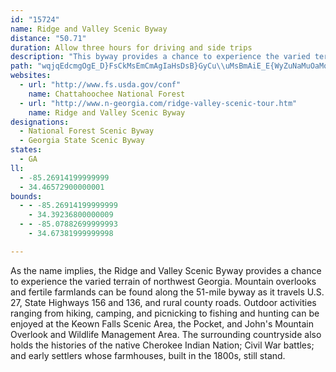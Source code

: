 ```yaml
---
id: "15724"
name: Ridge and Valley Scenic Byway
distance: "50.71"
duration: Allow three hours for driving and side trips
description: "This byway provides a chance to experience the varied terrain of northwest Georgia as it travels U.S. 27, State Highways 156 and 136, and rural county roads."
path: "wqjqEdcmgOgE_D}FsCkMsEmCmAgIaHsDsB}GyCu\\uMsBmAiE_E{WyZuNaMuOaMqMmF{KyDmHuDyNsKa[iSgFyCoTiN}BeBuAsAmAaCkH}YuBaEsAiBmC}AyBcAmDg@uGEyBm@uB_BiAgBsEeMoMe`@}EqLkAsBkFeEoMcJoRsNuIgHcFsEsH}HqGeG_PsMaFuBwDy@mLkB}CuAcf@q^aJaH_AeAmBgDmAsEkBaFkHkKyB}BuSoNqC_BsFkAiD_AaDiJ}HoR_@wAq@oEsH{y@oAcGo@yB_O}]yA_F_@iBqCoVQ}BWaIKiAc@}A[u@o@}@cA{@yAs@_IwBcGoB}A}@oDiCsSaQsFqGuIoL}EcG_D_CoImFaPgJgDYyG@}@Go@MiAk@s@m@{JuKeAkBmCgGYg@iBiBiBu@y@KwYsByCaAaJeEi\\uIgOsFkJmCuImAyBQcQYkCDeJe@_u@_AkIa@_Dk@}F{BeI}BiBYoCaAwAy@eB}AgFmFsCgCqBmAmh@cUkBm@qDs@_BKcA@sD\\sSdCeA@SSEYDgQEUc@YsGcBiBSuGAyBHuBVwBj@y@IaH{ByD[wAIyXAuIKeCMaIwBwCe@{Ai@_PqC{IkB{Ag@@aDXgBn@iBpHqNhA_Dr@yELuEa@aNOsONqG^sH`Hak@?{FM_FcDmb@eAuXzMgAtBk@jDsAfDw@tA?j@V|BdBbB`@jKr@rCDpEf@lKpB`E`AdIpFr@DjF_@hALlD~@bSxGh@XjBzCjCzCJbDKnDqAxDFlCCfBh@fH~DUvH_C`CgArJwJzA{BzHmOdA{Ad@[r@c@rA_@pLmAbDs@rCyArBmBzAwBpAoAhAe@`AYfAElBLfB?bNoB|AIdBDzHl@|AKjPuCtQyAvEGpVt@|Dd@l[dI|CFpLwA`DChABpJvAdNl@jQpChKX|I?jARpBz@|@t@rEjGhDjCpB|@`BZfUdAfFfAnBVlC?`Mk@v@Rt@p@nA~CdA~@dGnBnCjChAt@vB~BdClBl@dBRjAJ`BC~@sAhIe@rLDzBG~B@\\ZxAl@t@x@^~@\\\\@xC{@~@IfDXt@PvC|AjJ`EhGlB|B`@tAApEc@l@BxBdA^DzA_@l@@rD~@fClAtA\\hDDnDr@|@IfAc@n@BRJdBpB|@t@nAp@bFjA|DZvCrAvFV~@d@hAzAhCrAxCv@jDf@xDbAbEn@zLdAx@RrA|@n@x@rAlDZf@b@PxDLlQK|h@{@jLc@lBV~Az@rDvCr`@`QtAx@h@l@\\t@KhVVdAl@r@jA~@r@JlGm@hA@j@Lf@p@dAtERdAD|AXnATh@\\LzDIdAOzLwCp@JhCrA`OrFx@LpA?lCy@|Dg@rA?hFf@nKu@lEeAzBy@bB_AfF{EbCmCv@e@vAe@lQgC|ZlVlOjJbExC|KhKlAxAlFxGhEtEpAdA~Aj@zGFnARnBfARXZpAE~DDfAXlBnAjFv@~Az@bApEpDpZnQlIxBpEx@|EEjHq@dBPdA^~IlGlJlEbFtCdLdIpD~BnAfAtKbPnApAlC`AvHdBhErA~BpAdFhExAbAnAf@bG`B~JlDtKxC|Ex@~c@g@xXEhJwA~ABbNlC~BJ`MEtW`DzA\\xAr@rEhCjLvFtOtF|AR`Ie@hXsBzIVxEf@rJj@d@FrCrAlCzPz@lDdGnL`LrRbCxCzAlAjYjP`DlDt@pB^tA~@xHrGvc@`AxE|@hCzAxClAdBbMvN|AvBzInQ|AlBvClBFjA}EvOYJeAtDmCnNmDtUe@rCo@fCqAdD}KnQmCxGqA|F{BfQeArEcAfDyCrImAzBu@v@{DrCmD~@}Jx@aEhAyDlBkIjGuApAmBlCy@nBoA|Do@`Dc@nFK`IYrIy@xEcD|JcMbZwMvWoMdZyBjGmBlDyDzEqL~JqF|DiCpAkEpAeBTgFJ}XyByZsB{[{A{E_@sI_@qB@iBb@wh@pRuAfAwCvCwGvH}\\t\\aElEcBlCoBzE{Mv]Cr@mGzQ"
websites:
  - url: "http://www.fs.usda.gov/conf"
    name: Chattahoochee National Forest
  - url: "http://www.n-georgia.com/ridge-valley-scenic-tour.htm"
    name: Ridge and Valley Scenic Byway
designations:
  - National Forest Scenic Byway
  - Georgia State Scenic Byway
states:
  - GA
ll:
  - -85.26914199999999
  - 34.46572900000001
bounds:
  - - -85.26914199999999
    - 34.39236800000009
  - - -85.07882699999993
    - 34.67381999999998

---
```


<p>As the name implies, the Ridge and Valley Scenic Byway provides a chance to experience the varied terrain of northwest Georgia.  Mountain overlooks and fertile farmlands can be found along the 51-mile byway as it travels U.S. 27, State Highways 156 and 136, and rural county roads.  Outdoor activities ranging from hiking, camping, and picnicking to fishing and hunting can be enjoyed at the Keown Falls Scenic Area, the Pocket, and John's Mountain Overlook and Wildlife Management Area. The surrounding countryside also holds the histories of the native Cherokee Indian Nation; Civil War battles; and early settlers whose farmhouses, built in the 1800s, still stand.</p>
